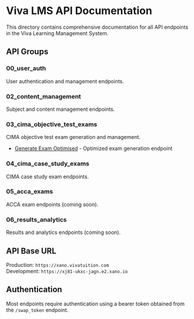 # Viva LMS API Documentation

This directory contains comprehensive documentation for all API endpoints in the Viva Learning Management System.

## API Groups

### 00_user_auth
User authentication and management endpoints.

### 02_content_management
Subject and content management endpoints.

### 03_cima_objective_test_exams
CIMA objective test exam generation and management.

- [Generate Exam Optimised](./cima-objective-tests/generate-exam-optimised.md) - Optimized exam generation endpoint

### 04_cima_case_study_exams
CIMA case study exam endpoints.

### 05_acca_exams
ACCA exam endpoints (coming soon).

### 06_results_analytics
Results and analytics endpoints (coming soon).

## API Base URL

Production: `https://xano.vivatuition.com`  
Development: `https://xj81-ukxc-jagn.e2.xano.io`

## Authentication

Most endpoints require authentication using a bearer token obtained from the `/swap_token` endpoint.